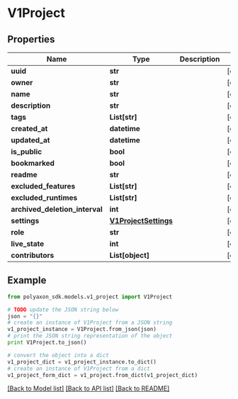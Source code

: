 # V1Project


## Properties
Name | Type | Description | Notes
------------ | ------------- | ------------- | -------------
**uuid** | **str** |  | [optional] 
**owner** | **str** |  | [optional] 
**name** | **str** |  | [optional] 
**description** | **str** |  | [optional] 
**tags** | **List[str]** |  | [optional] 
**created_at** | **datetime** |  | [optional] 
**updated_at** | **datetime** |  | [optional] 
**is_public** | **bool** |  | [optional] 
**bookmarked** | **bool** |  | [optional] 
**readme** | **str** |  | [optional] 
**excluded_features** | **List[str]** |  | [optional] 
**excluded_runtimes** | **List[str]** |  | [optional] 
**archived_deletion_interval** | **int** |  | [optional] 
**settings** | [**V1ProjectSettings**](V1ProjectSettings.md) |  | [optional] 
**role** | **str** |  | [optional] 
**live_state** | **int** |  | [optional] 
**contributors** | **List[object]** |  | [optional] 

## Example

```python
from polyaxon_sdk.models.v1_project import V1Project

# TODO update the JSON string below
json = "{}"
# create an instance of V1Project from a JSON string
v1_project_instance = V1Project.from_json(json)
# print the JSON string representation of the object
print V1Project.to_json()

# convert the object into a dict
v1_project_dict = v1_project_instance.to_dict()
# create an instance of V1Project from a dict
v1_project_form_dict = v1_project.from_dict(v1_project_dict)
```
[[Back to Model list]](../README.md#documentation-for-models) [[Back to API list]](../README.md#documentation-for-api-endpoints) [[Back to README]](../README.md)


